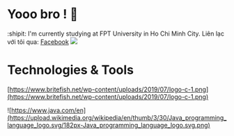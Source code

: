 # Yooo bro ! 👋 
:shipit: I'm currently studying at FPT University in Ho Chi Minh City.
Liên lạc với tôi qua: [Facebook](https://www.facebook.com/zyassuo)
![](https://media.giphy.com/media/v1.Y2lkPTc5MGI3NjExdW5qY2ozMGg2bm1venh4YXozYTdqbmdlN2xvN2I3anpldjJtZHV2ZCZlcD12MV9pbnRlcm5hbF9naWZfYnlfaWQmY3Q9Zw/JIX9t2j0ZTN9S/giphy.gif)

# Technologies & Tools 
[https://www.britefish.net/wp-content/uploads/2019/07/logo-c-1.png](https://www.britefish.net/wp-content/uploads/2019/07/logo-c-1.png)

![https://www.java.com/en](https://upload.wikimedia.org/wikipedia/en/thumb/3/30/Java_programming_language_logo.svg/182px-Java_programming_language_logo.svg.png)

